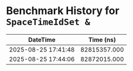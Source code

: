 # Benchmark History for `SpaceTimeIdSet &`

| DateTime | Time (ns) |
|----------|----------|
| 2025-08-25 17:41:48 | 82815357.000 |
| 2025-08-25 17:44:06 | 82872015.000 |
